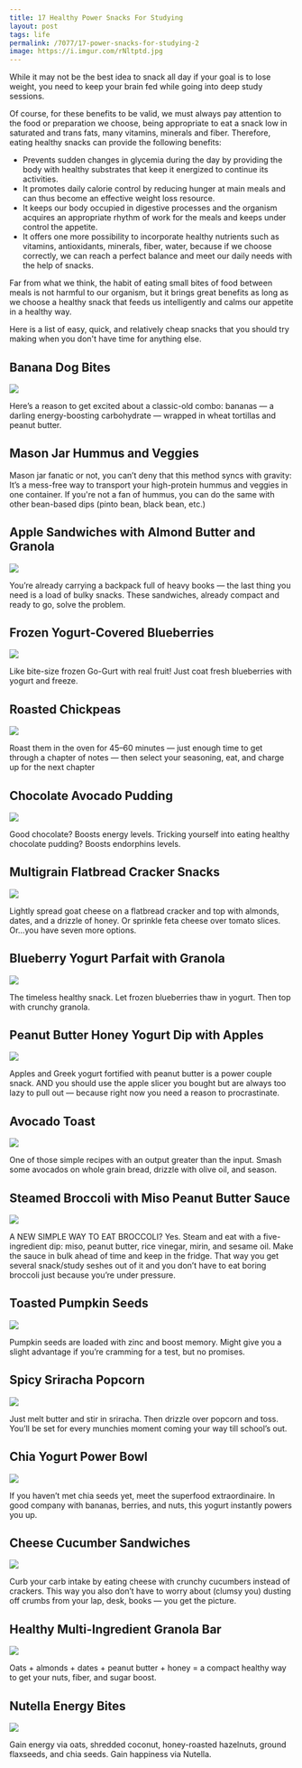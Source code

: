 ```yaml
---
title: 17 Healthy Power Snacks For Studying
layout: post
tags: life
permalink: /7077/17-power-snacks-for-studying-2
image: https://i.imgur.com/rNltptd.jpg
---
```


While it may not be the best idea to snack all day if your goal is to lose weight, you need to keep your brain fed while going into deep study sessions.

Of course, for these benefits to be valid, we must always pay attention to the food or preparation we choose, being appropriate to eat a snack low in saturated and trans fats, many vitamins, minerals and fiber. Therefore, eating healthy snacks can provide the following benefits:

- Prevents sudden changes in glycemia during the day by providing the body with healthy substrates that keep it energized to continue its activities.
- It promotes daily calorie control by reducing hunger at main meals and can thus become an effective weight loss resource.
- It keeps our body occupied in digestive processes and the organism acquires an appropriate rhythm of work for the meals and keeps under control the appetite.
- It offers one more possibility to incorporate healthy nutrients such as vitamins, antioxidants, minerals, fiber, water, because if we choose correctly, we can reach a perfect balance and meet our daily needs with the help of snacks.

Far from what we think, the habit of eating small bites of food between meals is not harmful to our organism, but it brings great benefits as long as we choose a healthy snack that feeds us intelligently and calms our appetite in a healthy way.

Here is a list of easy, quick, and relatively cheap snacks that you should try making when you don't have time for anything else.

## Banana Dog Bites
![](https://i.imgur.com/PDOhN9p.jpg)

Here’s a reason to get excited about a classic-old combo: bananas — a darling energy-boosting carbohydrate — wrapped in wheat tortillas and peanut butter.
 
## Mason Jar Hummus and Veggies


Mason jar fanatic or not, you can’t deny that this method syncs with gravity: It’s a mess-free way to transport your high-protein hummus and veggies in one container. If you're not a fan of hummus, you can do the same with other bean-based dips (pinto bean, black bean, etc.)
  
## Apple Sandwiches with Almond Butter and Granola
![](https://i.imgur.com/cRucNkS.jpg)

You’re already carrying a backpack full of heavy books — the last thing you need is a load of bulky snacks. These sandwiches, already compact and ready to go, solve the problem.

## Frozen Yogurt-Covered Blueberries
![](https://i.imgur.com/IxlXtsg.jpg)

Like bite-size frozen Go-Gurt with real fruit! Just coat fresh blueberries with yogurt and freeze.

## Roasted Chickpeas
![](https://i.imgur.com/mNa0hHz.jpg)

Roast them in the oven for 45–60 minutes — just enough time to get through a chapter of notes — then select your seasoning, eat, and charge up for the next chapter

## Chocolate Avocado Pudding
![](https://i.imgur.com/RChuZbr.jpg)

Good chocolate? Boosts energy levels. Tricking yourself into eating healthy chocolate pudding? Boosts endorphins levels.

## Multigrain Flatbread Cracker Snacks
![](https://i.imgur.com/qbfR8QO.jpg)

Lightly spread goat cheese on a flatbread cracker and top with almonds, dates, and a drizzle of honey. Or sprinkle feta cheese over tomato slices. Or…you have seven more options.

## Blueberry Yogurt Parfait with Granola
![](https://i.imgur.com/Vk6fqKt.jpg)

The timeless healthy snack. Let frozen blueberries thaw in yogurt. Then top with crunchy granola.

## Peanut Butter Honey Yogurt Dip with Apples
![](https://i.imgur.com/sSSQEEk.jpg)

Apples and Greek yogurt fortified with peanut butter is a power couple snack. AND you should use the apple slicer you bought but are always too lazy to pull out — because right now you need a reason to procrastinate.

## Avocado Toast
![](https://i.imgur.com/kndbV5S.jpg)

One of those simple recipes with an output greater than the input. Smash some avocados on whole grain bread, drizzle with olive oil, and season. 

## Steamed Broccoli with Miso Peanut Butter Sauce
![](https://i.imgur.com/lNMJZtv.jpg)

A NEW SIMPLE WAY TO EAT BROCCOLI? Yes. Steam and eat with a five-ingredient dip: miso, peanut butter, rice vinegar, mirin, and sesame oil. Make the sauce in bulk ahead of time and keep in the fridge. That way you get several snack/study seshes out of it and you don’t have to eat boring broccoli just because you’re under pressure.

## Toasted Pumpkin Seeds
![](https://i.imgur.com/tt9aLD4.jpg)

Pumpkin seeds are loaded with zinc and boost memory. Might give you a slight advantage if you’re cramming for a test, but no promises.

## Spicy Sriracha Popcorn
![](https://i.imgur.com/r8HZ9yW.jpg)

Just melt butter and stir in sriracha. Then drizzle over popcorn and toss. You’ll be set for every munchies moment coming your way till school’s out.

## Chia Yogurt Power Bowl
![](https://i.imgur.com/Z89qWl1.jpg)

If you haven’t met chia seeds yet, meet the superfood extraordinaire. In good company with bananas, berries, and nuts, this yogurt instantly powers you up.

## Cheese Cucumber Sandwiches
![](https://i.imgur.com/uoYZVvY.jpg)

Curb your carb intake by eating cheese with crunchy cucumbers instead of crackers. This way you also don’t have to worry about (clumsy you) dusting off crumbs from your lap, desk, books — you get the picture.

## Healthy Multi-Ingredient Granola Bar
![](https://i.imgur.com/ZEl5668.jpg)

Oats + almonds + dates + peanut butter + honey = a compact healthy way to get your nuts, fiber, and sugar boost.

## Nutella Energy Bites
![](https://i.imgur.com/AQmz9Dp.jpg)

Gain energy via oats, shredded coconut, honey-roasted hazelnuts, ground flaxseeds, and chia seeds. Gain happiness via Nutella.
